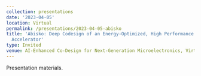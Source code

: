 ```yaml
---
collection: presentations
date: '2023-04-05'
location: Virtual
permalink: /presentations/2023-04-05-abisko
title: 'Abisko: Deep Codesign of an Energy-Optimized, High Performance Neuromorhpic
  Accelerator'
type: Invited
venue: AI-Enhanced Co-Design for Next-Generation Microelectronics, Virtual
---
```


Presentation materials.

